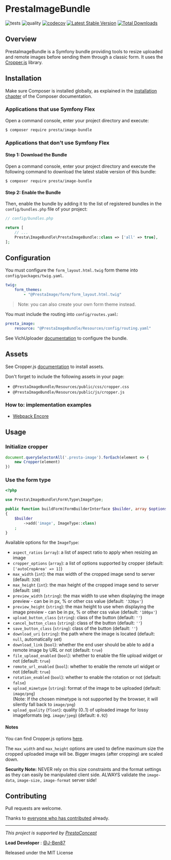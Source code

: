 PrestaImageBundle
=================

![tests](https://github.com/prestaconcept/PrestaImagebundle/actions/workflows/tests.yml/badge.svg)
![quality](https://github.com/prestaconcept/PrestaImagebundle/actions/workflows/quality.yml/badge.svg)
[![codecov](https://codecov.io/gh/prestaconcept/PrestaImagebundle/branch/4.x/graph/badge.svg?token=ls4VjT51Pi)](https://codecov.io/gh/prestaconcept/PrestaImagebundle)
[![Latest Stable Version](https://poser.pugx.org/presta/image-bundle/v/stable.png)](https://packagist.org/packages/presta/image-bundle)
[![Total Downloads](https://poser.pugx.org/presta/image-bundle/downloads.png)](https://packagist.org/packages/presta/image-bundle)

Overview
--------

PrestaImageBundle is a Symfony bundle providing tools to resize uploaded and remote images before sending them through a classic form.
It uses the [Cropper.js][1] library.

Installation
------------

Make sure Composer is installed globally, as explained in the
[installation chapter](https://getcomposer.org/doc/00-intro.md)
of the Composer documentation.

### Applications that use Symfony Flex

Open a command console, enter your project directory and execute:

```console
$ composer require presta/image-bundle
```

### Applications that don't use Symfony Flex

#### Step 1: Download the Bundle

Open a command console, enter your project directory and execute the
following command to download the latest stable version of this bundle:

```console
$ composer require presta/image-bundle
```

#### Step 2: Enable the Bundle

Then, enable the bundle by adding it to the list of registered bundles
in the `config/bundles.php` file of your project:

```php
// config/bundles.php

return [
    // ...
    Presta\ImageBundle\PrestaImageBundle::class => ['all' => true],
];
```

Configuration
-------------

You must configure the `form_layout.html.twig` form theme into `config/packages/twig.yaml`.

```yaml
twig:
    form_themes:
        - "@PrestaImage/form/form_layout.html.twig"
```

> Note: you can also create your own form theme instead.

You must include the routing into `config/routes.yaml`:

```yaml
presta_image:
    resource: "@PrestaImageBundle/Resources/config/routing.yaml"
```

See VichUploader [documentation][2] to configure the bundle.

Assets
------

See Cropper.js [documentation][3] to install assets.

Don't forget to include the following assets in your page:

- `@PrestaImageBundle/Resources/public/css/cropper.css`
- `@PrestaImageBundle/Resources/public/js/cropper.js`

### How to: implementation examples

- [Webpack Encore][4]

Usage
-----

### Initialize cropper

```javascript
document.querySelectorAll('.presta-image').forEach(element => {
    new Cropper(element)
})
```

### Use the form type

```php
<?php

use Presta\ImageBundle\Form\Type\ImageType;

public function buildForm(FormBuilderInterface $builder, array $options): void
{
    $builder
        ->add('image', ImageType::class)
    ;
}
```

Available options for the `ImageType`:

- `aspect_ratios` (`array`): a list of aspect ratio to apply when resizing an image
- `cropper_options` (`array`): a list of options supported by cropper (default: `['autoCropArea' => 1]`)
- `max_width` (`int`): the max width of the cropped image send to server (default: `320`)
- `max_height` (`int`): the max height of the cropped image send to server (default: `180`)
- `preview_width` (`string`): the max width to use when displaying the image preview - can be in px, % or other css value (default: `'320px'`)
- `preview_height` (`string`): the max height to use when displaying the image preview - can be in px, % or other css value (default: `'180px'`)
- `upload_button_class` (`string`): class of the button (default: `''`)
- `cancel_button_class` (`string`): class of the button (default: `''`)
- `save_button_class` (`string`): class of the button (default: `''`)
- `download_uri` (`string`): the path where the image is located (default: `null`, automatically set)
- `download_link` (`bool`): whether the end user should be able to add a remote image by URL or not (default: `true`)
- `file_upload_enabled` (`bool`): whether to enable the file upload widget or not (default: `true`)
- `remote_url_enabled` (`bool`): whether to enable the remote url widget or not (default: `true`)
- `rotation_enabled` (`bool`): whether to enable the rotation or not (default: `false`)
- `upload_mimetype` (`string`): format of the image to be uploaded (default: `image/png`)  
  (Note: If the chosen mimetype is not supported by the browser, it will silently fall back to `image/png`)
- `upload_quality` (`float`): quality (0..1) of uploaded image for lossy imageformats (eg. `image/jpeg`) (default: `0.92`) 
  
#### Notes

You can find Cropper.js options [here][5].

The `max_width` and `max_height` options are used to define maximum size the cropped uploaded image will be.
Bigger images (after cropping) are scaled down.

**Security Note:** NEVER rely on this size constraints and the format settings as 
they can easily be manipulated client side. ALWAYS validate the `image-data`, `image-size,` `image-format` server side! 

Contributing
------------

Pull requests are welcome.

Thanks to
[everyone who has contributed](https://github.com/prestaconcept/PrestaImageBundle/graphs/contributors) already.

---

*This project is supported by [PrestaConcept](http://www.prestaconcept.net)*

**Lead Developer** : [@J-Ben87](https://github.com/J-Ben87)

Released under the MIT License

[1]: https://github.com/fengyuanchen/cropperjs
[2]: https://github.com/dustin10/VichUploaderBundle/blob/master/docs/usage.md
[3]: https://github.com/fengyuanchen/cropperjs#getting-started
[4]: https://github.com/prestaconcept/PrestaImageBundle/blob/master/docs/webpack.md
[5]: https://github.com/fengyuanchen/cropperjs#options
